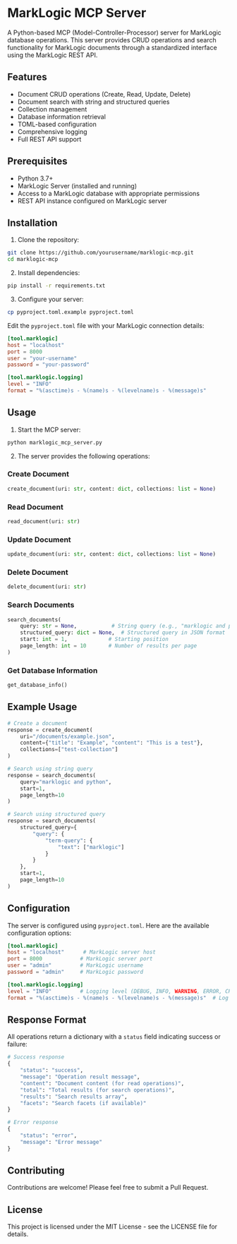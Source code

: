 # MarkLogic MCP Server

A Python-based MCP (Model-Controller-Processor) server for MarkLogic database operations. This server provides CRUD operations and search functionality for MarkLogic documents through a standardized interface using the MarkLogic REST API.

## Features

- Document CRUD operations (Create, Read, Update, Delete)
- Document search with string and structured queries
- Collection management
- Database information retrieval
- TOML-based configuration
- Comprehensive logging
- Full REST API support

## Prerequisites

- Python 3.7+
- MarkLogic Server (installed and running)
- Access to a MarkLogic database with appropriate permissions
- REST API instance configured on MarkLogic server

## Installation

1. Clone the repository:

```bash
git clone https://github.com/yourusername/marklogic-mcp.git
cd marklogic-mcp
```

2. Install dependencies:

```bash
pip install -r requirements.txt
```

3. Configure your server:

```bash
cp pyproject.toml.example pyproject.toml
```

Edit the `pyproject.toml` file with your MarkLogic connection details:

```toml
[tool.marklogic]
host = "localhost"
port = 8000
user = "your-username"
password = "your-password"

[tool.marklogic.logging]
level = "INFO"
format = "%(asctime)s - %(name)s - %(levelname)s - %(message)s"
```

## Usage

1. Start the MCP server:

```bash
python marklogic_mcp_server.py
```

2. The server provides the following operations:

### Create Document

```python
create_document(uri: str, content: dict, collections: list = None)
```

### Read Document

```python
read_document(uri: str)
```

### Update Document

```python
update_document(uri: str, content: dict, collections: list = None)
```

### Delete Document

```python
delete_document(uri: str)
```

### Search Documents

```python
search_documents(
    query: str = None,           # String query (e.g., "marklogic and python")
    structured_query: dict = None,  # Structured query in JSON format
    start: int = 1,             # Starting position
    page_length: int = 10       # Number of results per page
)
```

### Get Database Information

```python
get_database_info()
```

## Example Usage

```python
# Create a document
response = create_document(
    uri="/documents/example.json",
    content={"title": "Example", "content": "This is a test"},
    collections=["test-collection"]
)

# Search using string query
response = search_documents(
    query="marklogic and python",
    start=1,
    page_length=10
)

# Search using structured query
response = search_documents(
    structured_query={
        "query": {
            "term-query": {
                "text": ["marklogic"]
            }
        }
    },
    start=1,
    page_length=10
)
```

## Configuration

The server is configured using `pyproject.toml`. Here are the available configuration options:

```toml
[tool.marklogic]
host = "localhost"      # MarkLogic server host
port = 8000            # MarkLogic server port
user = "admin"         # MarkLogic username
password = "admin"     # MarkLogic password

[tool.marklogic.logging]
level = "INFO"         # Logging level (DEBUG, INFO, WARNING, ERROR, CRITICAL)
format = "%(asctime)s - %(name)s - %(levelname)s - %(message)s"  # Log format
```

## Response Format

All operations return a dictionary with a `status` field indicating success or failure:

```python
# Success response
{
    "status": "success",
    "message": "Operation result message",
    "content": "Document content (for read operations)",
    "total": "Total results (for search operations)",
    "results": "Search results array",
    "facets": "Search facets (if available)"
}

# Error response
{
    "status": "error",
    "message": "Error message"
}
```

## Contributing

Contributions are welcome! Please feel free to submit a Pull Request.

## License

This project is licensed under the MIT License - see the LICENSE file for details.
